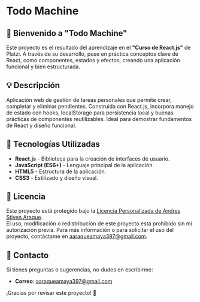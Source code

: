 # Todo Machine

## 🌟 **Bienvenido a "Todo Machine"**

Este proyecto es el resultado del aprendizaje en el **"Curso de React.js"** de Platzi. A través de su desarrollo, puse en práctica conceptos clave de React, como componentes, estados y efectos, creando una aplicación funcional y bien estructurada.

## 💡 Descripción

Aplicación web de gestión de tareas personales que permite crear, completar y eliminar pendientes. Construida con React.js, incorpora manejo de estado con hooks, localStorage para persistencia local y buenas prácticas de componentes reutilizables. Ideal para demostrar fundamentos de React y diseño funcional.

## 🚀 Tecnologías Utilizadas

- **React.js** - Biblioteca para la creación de interfaces de usuario.
- **JavaScript (ES6+)** - Lenguaje principal de la aplicación.
- **HTML5** - Estructura de la aplicación.
- **CSS3** - Estilizado y diseño visual.

## 📜 Licencia

Este proyecto está protegido bajo la [Licencia Personalizada de Andres Stiven Araque](./LICENSE.md).  
El uso, modificación o redistribución de este proyecto está prohibido sin mi autorización previa. Para más información o para solicitar el uso del proyecto, contáctame en [aaraqueamaya397@gmail.com](mailto:aaraqueamaya397@gmail.com).

## 💌 Contacto

Si tienes preguntas o sugerencias, no dudes en escribirme:

- **Correo**: [aaraqueamaya397@gmail.com](mailto:aaraqueamaya397@gmail.com)

¡Gracias por revisar este proyecto! 🚀
